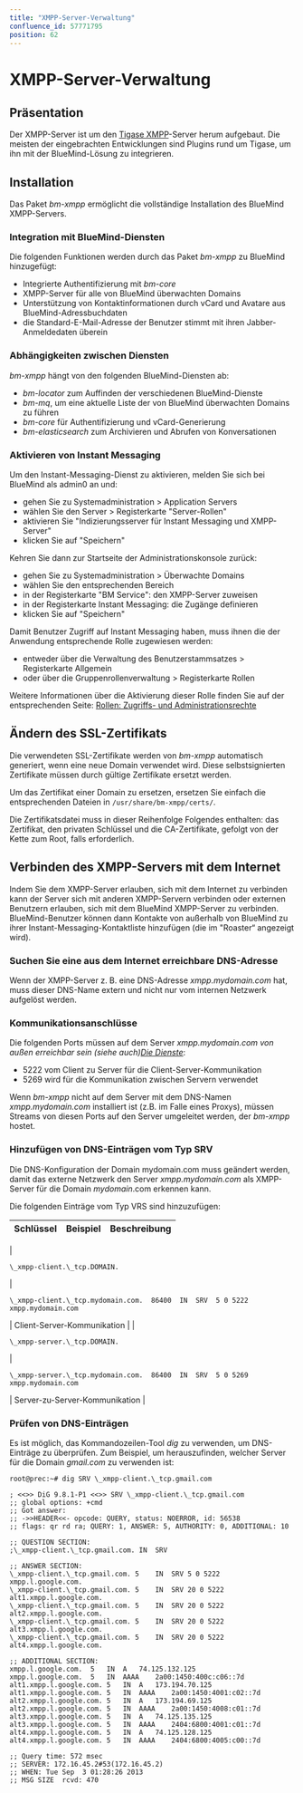 ```yaml
---
title: "XMPP-Server-Verwaltung"
confluence_id: 57771795
position: 62
---
```

# XMPP-Server-Verwaltung


## Präsentation

Der XMPP-Server ist um den [Tigase XMPP](http://www.tigase.org/)-Server herum aufgebaut. Die meisten der eingebrachten Entwicklungen sind Plugins rund um Tigase, um ihn mit der BlueMind-Lösung zu integrieren.


## Installation

Das Paket *bm-xmpp* ermöglicht die vollständige Installation des BlueMind XMPP-Servers.

### Integration mit BlueMind-Diensten

Die folgenden Funktionen werden durch das Paket *bm-xmpp* zu BlueMind hinzugefügt:

- Integrierte Authentifizierung mit *bm-core*
- XMPP-Server für alle von BlueMind überwachten Domains
- Unterstützung von Kontaktinformationen durch vCard und Avatare aus BlueMind-Adressbuchdaten
- die Standard-E-Mail-Adresse der Benutzer stimmt mit ihren Jabber-Anmeldedaten überein


### Abhängigkeiten zwischen Diensten

*bm-xmpp* hängt von den folgenden BlueMind-Diensten ab:

- *bm-locator* zum Auffinden der verschiedenen BlueMind-Dienste
- *bm-mq*, um eine aktuelle Liste der von BlueMind überwachten Domains zu führen
- *bm-core* für Authentifizierung und vCard-Generierung
- *bm-elasticsearch* zum Archivieren und Abrufen von Konversationen


### Aktivieren von Instant Messaging

Um den Instant-Messaging-Dienst zu aktivieren, melden Sie sich bei BlueMind als admin0 an und:

- gehen Sie zu Systemadministration > Application Servers
- wählen Sie den Server > Registerkarte "Server-Rollen"
- aktivieren Sie "Indizierungsserver für Instant Messaging und XMPP-Server"
- klicken Sie auf "Speichern"


Kehren Sie dann zur Startseite der Administrationskonsole zurück:

- gehen Sie zu Systemadministration > Überwachte Domains
- wählen Sie den entsprechenden Bereich
- in der Registerkarte "BM Service": den XMPP-Server zuweisen
- in der Registerkarte Instant Messaging: die Zugänge definieren
- klicken Sie auf "Speichern"


Damit Benutzer Zugriff auf Instant Messaging haben, muss ihnen die der Anwendung entsprechende Rolle zugewiesen werden:

- entweder über die Verwaltung des Benutzerstammsatzes > Registerkarte Allgemein
- oder über die Gruppenrollenverwaltung > Registerkarte Rollen


Weitere Informationen über die Aktivierung dieser Rolle finden Sie auf der entsprechenden Seite: [Rollen: Zugriffs- und Administrationsrechte](/Guide_de_l_administrateur/Gestion_des_entites/Utilisateurs/Les_rôles_droits_d_accès_et_d_administration/)

## Ändern des SSL-Zertifikats

Die verwendeten SSL-Zertifikate werden von *bm-xmpp* automatisch generiert, wenn eine neue Domain verwendet wird. Diese selbstsignierten Zertifikate müssen durch gültige Zertifikate ersetzt werden.

Um das Zertifikat einer Domain zu ersetzen, ersetzen Sie einfach die entsprechenden Dateien in `/usr/share/bm-xmpp/certs/`.

Die Zertifikatsdatei muss in dieser Reihenfolge Folgendes enthalten: das Zertifikat, den privaten Schlüssel und die CA-Zertifikate, gefolgt von der Kette zum Root, falls erforderlich.

## Verbinden des XMPP-Servers mit dem Internet

Indem Sie dem XMPP-Server erlauben, sich mit dem Internet zu verbinden kann der Server sich mit anderen XMPP-Servern verbinden oder externen Benutzern erlauben, sich mit dem BlueMind XMPP-Server zu verbinden. BlueMind-Benutzer können dann Kontakte von außerhalb von BlueMind zu ihrer Instant-Messaging-Kontaktliste hinzufügen (die im "Roaster“ angezeigt wird).

### Suchen Sie eine aus dem Internet erreichbare DNS-Adresse

Wenn der XMPP-Server z. B. eine DNS-Adresse *xmpp.mydomain.com* hat, muss dieser DNS-Name extern und nicht nur vom internen Netzwerk aufgelöst werden.

### Kommunikationsanschlüsse

Die folgenden Ports müssen auf dem Server *xmpp.mydomain.com von außen erreichbar sein (siehe auch)[Die Dienste](/Guide_de_l_administrateur/Présentation_du_produit/Les_services/)*:

- 5222 vom Client zu Server für die Client-Server-Kommunikation
- 5269 wird für die Kommunikation zwischen Servern verwendet


Wenn *bm-xmpp* nicht auf dem Server mit dem DNS-Namen *xmpp.mydomain.com* installiert ist (z.B. im Falle eines Proxys), müssen Streams von diesen Ports auf den Server umgeleitet werden, der *bm-xmpp* hostet.

### Hinzufügen von DNS-Einträgen vom Typ SRV

Die DNS-Konfiguration der Domain mydomain.com muss geändert werden, damit das externe Netzwerk den Server *xmpp.mydomain.com* als XMPP-Server für die Domain *mydomain*.com erkennen kann.

Die folgenden Einträge vom Typ VRS sind hinzuzufügen:

| Schlüssel | Beispiel | Beschreibung |
| --- | --- | --- |
| 
```
\_xmpp-client.\_tcp.DOMAIN.
```
 | 
```
\_xmpp-client.\_tcp.mydomain.com.  86400  IN  SRV  5 0 5222  xmpp.mydomain.com
```
 | Client-Server-Kommunikation |
| 
```
\_xmpp-server.\_tcp.DOMAIN.
```
 | 
```
\_xmpp-server.\_tcp.mydomain.com.  86400  IN  SRV  5 0 5269  xmpp.mydomain.com
```
 | Server-zu-Server-Kommunikation |

### Prüfen von DNS-Einträgen

Es ist möglich, das Kommandozeilen-Tool *dig* zu verwenden, um DNS-Einträge zu überprüfen. Zum Beispiel, um herauszufinden, welcher Server für die Domain *gmail.com* zu verwenden ist:

```
root@prec:~# dig SRV \_xmpp-client.\_tcp.gmail.com

; <<>> DiG 9.8.1-P1 <<>> SRV \_xmpp-client.\_tcp.gmail.com
;; global options: +cmd
;; Got answer:
;; ->>HEADER<<- opcode: QUERY, status: NOERROR, id: 56538
;; flags: qr rd ra; QUERY: 1, ANSWER: 5, AUTHORITY: 0, ADDITIONAL: 10

;; QUESTION SECTION:
;\_xmpp-client.\_tcp.gmail.com.	IN	SRV

;; ANSWER SECTION:
\_xmpp-client.\_tcp.gmail.com. 5	IN	SRV	5 0 5222 xmpp.l.google.com.
\_xmpp-client.\_tcp.gmail.com. 5	IN	SRV	20 0 5222 alt1.xmpp.l.google.com.
\_xmpp-client.\_tcp.gmail.com. 5	IN	SRV	20 0 5222 alt2.xmpp.l.google.com.
\_xmpp-client.\_tcp.gmail.com. 5	IN	SRV	20 0 5222 alt3.xmpp.l.google.com.
\_xmpp-client.\_tcp.gmail.com. 5	IN	SRV	20 0 5222 alt4.xmpp.l.google.com.

;; ADDITIONAL SECTION:
xmpp.l.google.com.	5	IN	A	74.125.132.125
xmpp.l.google.com.	5	IN	AAAA	2a00:1450:400c:c06::7d
alt1.xmpp.l.google.com.	5	IN	A	173.194.70.125
alt1.xmpp.l.google.com.	5	IN	AAAA	2a00:1450:4001:c02::7d
alt2.xmpp.l.google.com.	5	IN	A	173.194.69.125
alt2.xmpp.l.google.com.	5	IN	AAAA	2a00:1450:4008:c01::7d
alt3.xmpp.l.google.com.	5	IN	A	74.125.135.125
alt3.xmpp.l.google.com.	5	IN	AAAA	2404:6800:4001:c01::7d
alt4.xmpp.l.google.com.	5	IN	A	74.125.128.125
alt4.xmpp.l.google.com.	5	IN	AAAA	2404:6800:4005:c00::7d

;; Query time: 572 msec
;; SERVER: 172.16.45.2#53(172.16.45.2)
;; WHEN: Tue Sep  3 01:28:26 2013
;; MSG SIZE  rcvd: 470
```


